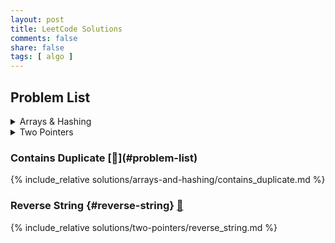 ```yaml
---
layout: post
title: LeetCode Solutions
comments: false
share: false
tags: [ algo ]
---
```


## Problem List

<details>
  <summary>Arrays & Hashing</summary>

  <table>
    <thead>
      <tr>
        <th>Star</th>
        <th>Problem</th>
        <th>Difficulty</th>
        <th>Solution</th>
      </tr>
    </thead>
    <tbody>
      <tr>
        <td>★</td>
        <td><a href="https://leetcode.com/problems/contains-duplicate/">217 - Contains Duplicate</a></td>
        <td>Easy</td>
        <td><a href="#contains-duplicate">🔗 Solution</a></td>
      </tr>
    </tbody>
  </table>

</details>
<details>
  <summary>Two Pointers</summary>

  <table>
    <thead>
      <tr>
        <th>Star</th>
        <th>Problem</th>
        <th>Difficulty</th>
        <th>Solution</th>
      </tr>
    </thead>
    <tbody>
      <tr>
        <td>⭐</td>
        <td><a href="https://leetcode.com/problems/reverse-string/">344 - Reverse String</a></td>
        <td>Easy</td>
        <td><a href="#reverse-string">🔗 Solution</a></td>
      </tr>
    </tbody>
  </table>

</details>


<h3 id="contains-duplicate">Contains Duplicate [🔼](#problem-list) </h3> 

{% include_relative solutions/arrays-and-hashing/contains_duplicate.md %}

### Reverse String {#reverse-string} [🔼](#problem-list)

{% include_relative solutions/two-pointers/reverse_string.md %}